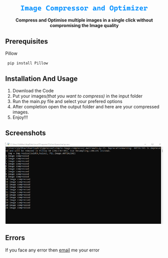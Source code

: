 <div align="center">
  <img src="/Images/img.svg"height="80%" width="80%"/>
  
<b>Compress and Optimise multiple images in a single click without compromising the Image quality</b>
</div>

<h2><b>Prerequisites</b></h2>

Pillow 
```
 pip install Pillow
```
<h2><b>Installation And Usage</b></h2>

1. Download the Code
4. Put your images<i>(that you want to compress)</i> in the input folder
6. Run the main.py file and select your prefered options
7. After completion open the output folder and here are your compressed images.
8. Enjoy!!!

<h2><b>Screenshots</b></h2>

<img src="Images/img1.png" height="auto" width="auto"/>

<h2><b>Errors</b></h2>
If you face any error then <a href="mailto:varunsaini98174@gmail.com">email<a> me your error
